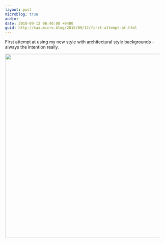 ```yaml
---
layout: post
microblog: true
audio: 
date: 2018-09-12 06:40:08 +0400
guid: http://kaa.micro.blog/2018/09/12/first-attempt-at.html
---
```

First attempt at using my new style with architectural style backgrounds - always the intention really.

<img src="http://www.kaa.bz/uploads/2018/aec1927b32.jpg" width="599" height="600" />
